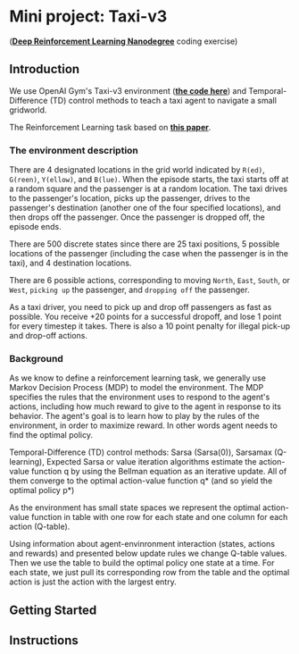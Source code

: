 # Mini project: Taxi-v3
([**Deep Reinforcement Learning Nanodegree**](https://www.udacity.com/course/deep-reinforcement-learning-nanodegree--nd893) coding exercise)

## Introduction

We use OpenAI Gym's Taxi-v3 environment ([**the code here**](https://github.com/openai/gym/blob/master/gym/envs/toy_text/taxi.py)) and Temporal-Difference (TD) control methods to teach a taxi agent to navigate a small gridworld.

The Reinforcement Learning task based on [**this paper**](https://arxiv.org/pdf/cs/9905014.pdf).

### The environment description

There are 4 designated locations in the grid world indicated by `R(ed)`, `G(reen)`, `Y(ellow)`, and `B(lue)`. When the episode starts, the taxi starts off at a random square and the passenger is at a random location. The taxi drives to the passenger's location, picks up the passenger, drives to the passenger's destination (another one of the four specified locations), and then drops off the passenger. Once the passenger is dropped off, the episode ends.

There are 500 discrete states since there are 25 taxi positions, 5 possible locations of the passenger (including the case when the passenger is in the taxi), and 4 destination locations.

There are 6 possible actions, corresponding to moving `North`, `East`, `South`, or `West`, `picking up` the passenger, and `dropping off` the passenger.

As a taxi driver, you need to pick up and drop off passengers as fast as possible. You receive +20 points for a successful dropoff, and lose 1 point for every timestep it takes. There is also a 10 point penalty for illegal pick-up and drop-off actions.

### Background

As we know to define a reinforcement learning task, we generally use Markov Decision Process (MDP) to model the environment. The MDP specifies the rules that the environment uses to respond to the agent's actions, including how much reward to give to the agent in response to its behavior. The agent's goal is to learn how to play by the rules of the environment, in order to maximize reward. In other words agent needs to find the optimal policy.

Temporal-Difference (TD) control methods: Sarsa (Sarsa(0)), Sarsamax (Q-learning), Expected Sarsa or value iteration algorithms estimate the action-value function q by using the Bellman equation as an iterative update. All of them converge to the optimal action-value function q* (and so yield the optimal policy p*)

As the environment has small state spaces we represent the optimal action-value function in table with one row for each state and one column for each action (Q-table).

Using information about agent-envinronment interaction (states, actions and rewards) and presented below update rules we change Q-table values. Then we use the table to build the optimal policy one state at a time. For each state, we just pull its corresponding row from the table and the optimal action is just the action with the largest entry.

## Getting Started

## Instructions
